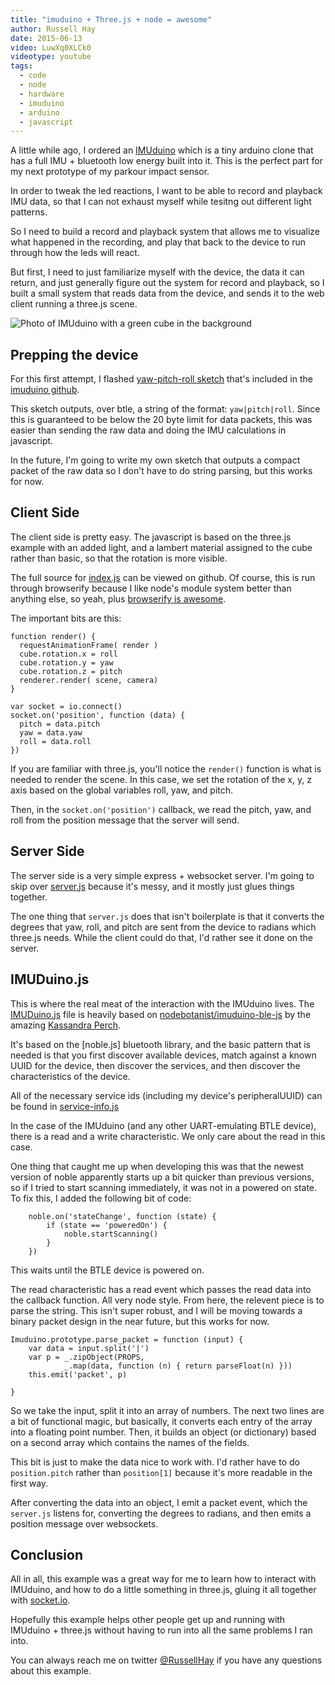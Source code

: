 ```yaml
---
title: "imuduino + Three.js + node = awesome"
author: Russell Hay
date: 2015-06-13
video: LuwXq0XLCk0
videotype: youtube
tags:
  - code
  - node
  - hardware
  - imuduino
  - arduino
  - javascript
---
```


A little while ago, I ordered an [IMUduino](http://femto.io) which is a tiny
arduino clone that has a full IMU + bluetooth low energy built into it. This is
the perfect part for my next prototype of my parkour impact sensor.

In order to tweak the led reactions, I want to be able to record and playback
IMU data, so that I can not exhaust myself while tesitng out different light
patterns.

So I need to build a record and playback system that allows me to visualize
what happened in the recording, and play that back to the device to run through
how the leds will react.

But first, I need to just familiarize myself with the device, the data it can
return, and just generally figure out the system for record and playback, so
I built a small system that reads data from the device, and sends it to the
web client running a three.js scene.

![Photo of IMUduino with a green cube in the background](cube.jpg)

## Prepping the device

For this first attempt, I flashed [yaw-pitch-roll sketch](https://github.com/zrecommerce/imuduino-btle/tree/master/Arduino/libraries/IMUduino/examples/IMUduino_Bluetooth_UART_YawPitchRoll) that's included
in the [imuduino github](https://github.com/zrecommerce/imuduino-btle/).

This sketch outputs, over btle, a string of the format: `yaw|pitch|roll`.
Since this is guaranteed to be below the 20 byte limit for data packets, this
was easier than sending the raw data and doing the IMU calculations in javascript.

In the future, I'm going to write my own sketch that outputs a compact packet
of the raw data so I don't have to do string parsing, but this works for now.

## Client Side

The client side is pretty easy.  The javascript is based on the three.js example
with an added light, and a lambert material assigned to the cube rather than
basic, so that the rotation is more visible.

The full source for [index.js](https://github.com/RussTheAerialist/imuduino-3js/blob/master/client/index.js) can be viewed on github.  Of course, this is run through
browserify because I like node's module system better than anything else, so
yeah, plus [browserify is awesome](http://browserify.org/).

The important bits are this:

```
function render() {
  requestAnimationFrame( render )
  cube.rotation.x = roll
  cube.rotation.y = yaw
  cube.rotation.z = pitch
  renderer.render( scene, camera)
}

var socket = io.connect()
socket.on('position', function (data) {
  pitch = data.pitch
  yaw = data.yaw
  roll = data.roll
})
```

If you are familiar with three.js, you'll notice the `render()` function is what
is needed to render the scene.  In this case, we set the rotation of the x, y, z
axis based on the global variables roll, yaw, and pitch.

Then, in the `socket.on('position')` callback, we read the pitch, yaw, and roll
from the position message that the server will send.

## Server Side

The server side is a very simple express + websocket server.  I'm going to skip
over [server.js](https://github.com/RussTheAerialist/imuduino-3js/blob/master/server.js) because it's messy, and it mostly just glues things together.

The one thing that `server.js` does that isn't boilerplate is that it converts
the degrees that yaw, roll, and pitch are sent from the device to radians which
three.js needs.  While the client could do that, I'd rather see it done on the server.

## IMUDuino.js

This is where the real meat of the interaction with the IMUduino lives.  The [IMUDuino.js](https://github.com/RussTheAerialist/imuduino-3js/blob/master/lib/imuduino.js)
file is heavily based on [nodebotanist/imuduino-ble-js](https://github.com/nodebotanist/imuduino-ble-js) by the amazing [Kassandra Perch](http://nodebotani.st/).

It's based on the [noble.js] bluetooth library, and the basic pattern that is
needed is that you first discover available devices, match against a known
UUID for the device, then discover the services, and then discover the characteristics of the device.

All of the necessary service ids (including my device's peripheralUUID) can be
found in [service-info.js](https://github.com/RussTheAerialist/imuduino-3js/blob/master/lib/service-info.js)

In the case of the IMUduino (and any other UART-emulating BTLE device), there
is a read and a write characteristic.  We only care about the read in this case.

One thing that caught me up when developing this was that the newest version of noble apparently starts up a bit quicker than previous versions, so if I tried
to start scanning immediately, it was not in a powered on state.  To fix this,
I added the following bit of code:

```
	noble.on('stateChange', function (state) {
		if (state == 'poweredOn') {
			noble.startScanning()
		}
	})
```

This waits until the BTLE device is powered on.

The read characteristic has a read event which passes the read data into the
callback function.  All very node style.  From here, the relevent piece is to 
parse the string.  This isn't super robust, and I will be moving towards a
binary packet design in the near future, but this works for now.

```
Imuduino.prototype.parse_packet = function (input) {
	var data = input.split('|')
	var p = _.zipObject(PROPS,
		    _.map(data, function (n) { return parseFloat(n) }))
	this.emit('packet', p)
	
}
```

So we take the input, split it into an array of numbers.  The next two lines
are a bit of functional magic, but basically, it converts each entry of the
array into a floating point number.  Then, it builds an object (or dictionary)
based on a second array which contains the names of the fields.

This bit is just to make the data nice to work with.  I'd rather have to do `position.pitch` rather than `position[1]` because it's more readable
in the first way.

After converting the data into an object, I emit a packet event, which the `server.js` listens for, converting the degrees to radians, and then emits
a position message over websockets.

## Conclusion

All in all, this example was a great way for me to learn how to interact with
IMUduino, and how to do a little something in three.js, gluing it all together
with [socket.io](http://socket.io).

Hopefully this example helps other people get up and running with IMUduino + 
three.js without having to run into all the same problems I ran into.

You can always reach me on twitter [@RussellHay](http://twitter.com/russellhay) if you have any questions about this example.

